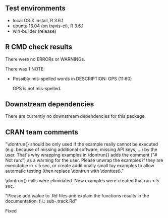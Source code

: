 ## Test environments
* local OS X install, R 3.6.1
* ubuntu 16.04 (on travis-ci), R 3.6.1
* win-builder (release)

## R CMD check results
There were no ERRORs or WARNINGs.

There was 1 NOTE:

* Possibly mis-spelled words in DESCRIPTION:
  GPS (11:60)

  GPS is not mis-spelled.

## Downstream dependencies

There are currently no downstream dependencies for this package.

## CRAN team comments

"\dontrun{} should be only used if the example really cannot be executed 
(e.g. because of missing additional software, missing API keys, ...) by 
the user. That's why wrapping examples in \dontrun{} adds the comment 
("# Not run:") as a warning for the user.
Please unwrap the examples if they are executable in < 5 sec, or create 
additionally small toy examples to allow automatic testing (then replace 
\dontrun with \donttest)."

\dontrun{} calls were eliminated. New examples were created that run < 5 sec. 

"Please add \value to .Rd files and explain the functions results in the 
documentation. f.i.: sub-.track.Rd"

Fixed
